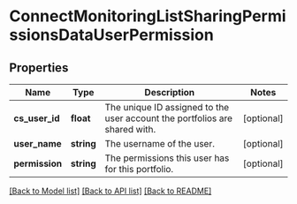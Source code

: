 # ConnectMonitoringListSharingPermissionsDataUserPermission

## Properties
Name | Type | Description | Notes
------------ | ------------- | ------------- | -------------
**cs_user_id** | **float** | The unique ID assigned to the user account the portfolios are shared with. | [optional] 
**user_name** | **string** | The username of the user. | [optional] 
**permission** | **string** | The permissions this user has for this portfolio. | [optional] 

[[Back to Model list]](../../README.md#documentation-for-models) [[Back to API list]](../../README.md#documentation-for-api-endpoints) [[Back to README]](../../README.md)

